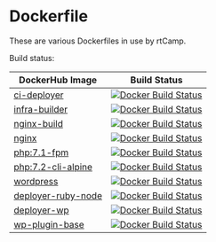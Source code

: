 # Dockerfile

These are various Dockerfiles in use by rtCamp.

Build status:

| DockerHub Image| Build Status  |
| -------------- |:-------------:|
| [ci-deployer](https://hub.docker.com/r/rtcamp/ci-deployer/) | [![Docker Build Status](https://img.shields.io/docker/build/rtcamp/ci-deployer.svg)]() |
| [infra-builder](https://hub.docker.com/r/rtcamp/infra-builder/) | [![Docker Build Status](https://img.shields.io/docker/build/rtcamp/infra-builder.svg)]() |
| [nginx-build](https://hub.docker.com/r/rtcamp/nginx-build/) | [![Docker Build Status](https://img.shields.io/docker/build/rtcamp/nginx-build.svg)]() |
| [nginx](https://hub.docker.com/r/rtcamp/nginx/) | [![Docker Build Status](https://img.shields.io/docker/build/rtcamp/nginx.svg)]() |
| [php:7.1-fpm](https://hub.docker.com/r/rtcamp/php/) | [![Docker Build Status](https://img.shields.io/docker/build/rtcamp/php.svg)]() |
| [php:7.2-cli-alpine](https://hub.docker.com/r/rtcamp/php) | [![Docker Build Status](https://img.shields.io/docker/build/rtcamp/php.svg)]() |
| [wordpress](https://hub.docker.com/r/rtcamp/wordpress/) | [![Docker Build Status](https://img.shields.io/docker/build/rtcamp/wordpress.svg)]() |
| [deployer-ruby-node](https://hub.docker.com/r/rtcamp/deployer-ruby-node/) | [![Docker Build Status](https://img.shields.io/docker/build/rtcamp/deployer-ruby-node.svg)]() |
| [deployer-wp](https://hub.docker.com/r/rtcamp/deployer-wp/) | [![Docker Build Status](https://img.shields.io/docker/build/rtcamp/deployer-wp.svg)]() |
| [wp-plugin-base](https://hub.docker.com/r/rtcamp/wp-plugin-base/) | [![Docker Build Status](https://img.shields.io/docker/cloud/build/rtcamp/wp-plugin-base.svg)]() |
